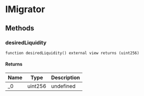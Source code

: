 # IMigrator









## Methods

### desiredLiquidity

```solidity
function desiredLiquidity() external view returns (uint256)
```






#### Returns

| Name | Type | Description |
|---|---|---|
| _0 | uint256 | undefined |




